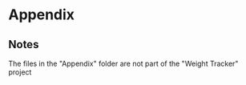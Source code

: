 # Appendix


## Notes
The files in the "Appendix" folder are not part of the "Weight Tracker" project